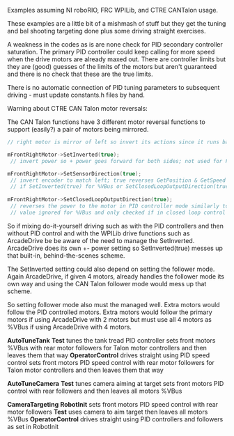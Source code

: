 Examples assuming NI roboRIO, FRC WPILib, and CTRE CANTalon usage.

These examples are a little bit of a mishmash of stuff but they get the tuning and bal shooting targeting done plus some driving straight exercises.

A weakness in the codes as is are none check for PID secondary controller saturation.  The primary PID controller could keep calling for more speed when the drive motors are already maxed out.
There are controller limits but they are (good) guesses of the limits of the motors but aren't guaranteed and there is no check that these are the true limits.

There is no automatic connection of PID tuning parameters to subsequent driving - must update constants.h files by hand.

Warning about CTRE CAN Talon motor reversals:

The CAN Talon functions have 3 different motor reversal functions to support (easily?) a pair of motors being mirrored.

```C++
// right motor is mirror of left so invert its actions since it runs backwards of the left motor

mFrontRightMotor->SetInverted(true);
 // invert power so + power goes forward for both sides; not used for PID control of mirrored motors - must be false; only for %VBus then must be true

mFrontRightMotor->SetSensorDirection(true);
 // invert encoder to match left; true reverses GetPosition & GetSpeed but not GetEncPosition nor GetEncVel
 // if SetInverted(true) for %VBus or SetClosedLoopOutputDirection(true) for closed loop PID control then probably want to set this true also.
 
mFrontRightMotor->SetClosedLoopOutputDirection(true);
 // reverses the power to the motor in PID controller mode similarly to SetInverted(true) for %VBus
 // value ignored for %VBus and only checked if in closed loop control
``` 
So if mixing do-it-yourself driving such as with the PID controllers and then without PID control and with the WPILib drive functions such as ArcadeDrive
be be aware of the need to manage the SetInverted.  ArcadeDrive does its own +- power setting so SetInverted(true) messes up that built-in, behind-the-scenes scheme.

The SetInverted setting could also depend on setting the follower mode.
Again ArcadeDrive, if given 4 motors, already handles the follower mode its own way and using the CAN Talon follower mode would mess up that scheme.

So setting follower mode also must the managed well.  Extra motors would follow the PID controlled motors.
Extra motors would follow the primary motors if using ArcadeDrive with 2 motors but must use all 4 motors as %VBus if using ArcadeDrive with 4 motors.

**AutoTuneTank**
	**Test**
		tunes the tank tread PID controller
		sets front motors %VBus with rear motor followers for Talon motor controllers and then leaves them that way
	**OperatorControl**
		drives straight using PID speed control
		sets front motors PID speed control with rear motor followers for Talon motor controllers and then leaves them that way

**AutoTuneCamera**
	**Test**
		tunes camera aiming at target
		sets front motors PID control with rear followers and then leaves all motors %VBus
		
**CameraTargeting**
	**RobotInit**
		sets front motors PID speed control with rear motor followers
	**Test**
		uses camera to aim target
		then leaves all motors %VBus
	**OperatorControl**
		drives straight using PID controllers and followers as set in RobotInit
